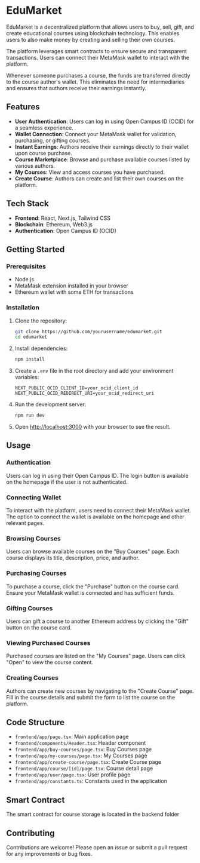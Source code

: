 # EduMarket

EduMarket is a decentralized platform that allows users to buy, sell, gift, and create educational courses using blockchain technology. This enables users to also make money by creating and selling their own courses.

The platform leverages smart contracts to ensure secure and transparent transactions. Users can connect their MetaMask wallet to interact with the platform.

Whenever someone purchases a course, the funds are transferred directly to the course author's wallet. This eliminates the need for intermediaries and ensures that authors receive their earnings instantly.

## Features

- **User Authentication**: Users can log in using Open Campus ID (OCID) for a seamless experience.
- **Wallet Connection**: Connect your MetaMask wallet for validation, purchasing, or gifting courses.
- **Instant Earnings**: Authors receive their earnings directly to their wallet upon course purchase.
- **Course Marketplace**: Browse and purchase available courses listed by various authors.
- **My Courses**: View and access courses you have purchased.
- **Create Course**: Authors can create and list their own courses on the platform. 

## Tech Stack

- **Frontend**: React, Next.js, Tailwind CSS
- **Blockchain**: Ethereum, Web3.js
- **Authentication**: Open Campus ID (OCID)

## Getting Started

### Prerequisites

- Node.js
- MetaMask extension installed in your browser
- Ethereum wallet with some ETH for transactions

### Installation

1. Clone the repository:
   ```bash
   git clone https://github.com/yourusername/edumarket.git
   cd edumarket
   ```

2. Install dependencies:
   ```bash
   npm install
   ```

3. Create a `.env` file in the root directory and add your environment variables:
   ```env
   NEXT_PUBLIC_OCID_CLIENT_ID=your_ocid_client_id
   NEXT_PUBLIC_OCID_REDIRECT_URI=your_ocid_redirect_uri
   ```

4. Run the development server:
   ```bash
   npm run dev
   ```

5. Open [http://localhost:3000](http://localhost:3000) with your browser to see the result.

## Usage

### Authentication

Users can log in using their Open Campus ID. The login button is available on the homepage if the user is not authenticated.

### Connecting Wallet

To interact with the platform, users need to connect their MetaMask wallet. The option to connect the wallet is available on the homepage and other relevant pages.

### Browsing Courses

Users can browse available courses on the "Buy Courses" page. Each course displays its title, description, price, and author.

### Purchasing Courses

To purchase a course, click the "Purchase" button on the course card. Ensure your MetaMask wallet is connected and has sufficient funds.

### Gifting Courses

Users can gift a course to another Ethereum address by clicking the "Gift" button on the course card.

### Viewing Purchased Courses

Purchased courses are listed on the "My Courses" page. Users can click "Open" to view the course content.

### Creating Courses

Authors can create new courses by navigating to the "Create Course" page. Fill in the course details and submit the form to list the course on the platform.

## Code Structure

- `frontend/app/page.tsx`: Main application page
- `frontend/components/Header.tsx`: Header component
- `frontend/app/buy-courses/page.tsx`: Buy Courses page
- `frontend/app/my-courses/page.tsx`: My Courses page
- `frontend/app/create-course/page.tsx`: Create Course page
- `frontend/app/course/[id]/page.tsx`: Course detail page
- `frontend/app/user/page.tsx`: User profile page
- `frontend/app/constants.ts`: Constants used in the application

## Smart Contract

The smart contract for course storage is located in the backend folder


## Contributing

Contributions are welcome! Please open an issue or submit a pull request for any improvements or bug fixes.

